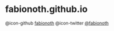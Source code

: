 # fabionoth.github.io

@icon-github [fabionoth](https://github.com/fabionoth)
@icon-twitter [@fabionoth](https://twitter.com/fabionoth)



